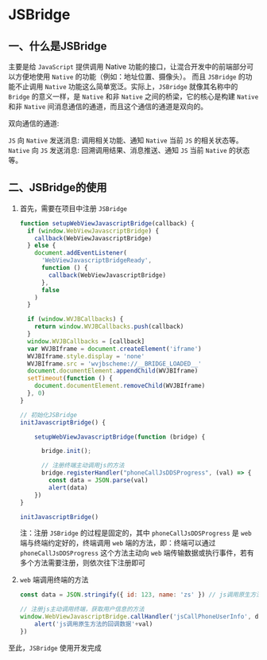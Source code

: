 # JSBridge

## 一、什么是JSBridge

主要是给 `JavaScript` 提供调用 Native 功能的接口，让混合开发中的前端部分可以方便地使用 `Native` 的功能（例如：地址位置、摄像头）。
而且 `JSBridge` 的功能不止调用 `Native` 功能这么简单宽泛。实际上，`JSBridge` 就像其名称中的 `Bridge` 的意义一样，是 `Native` 和非 `Native` 之间的桥梁，它的核心是构建 `Native` 和非 `Native` 间消息通信的通道，而且这个通信的通道是双向的。

双向通信的通道:

`JS` 向 `Native` 发送消息: 调用相关功能、通知 `Native` 当前 `JS` 的相关状态等。
`Native` 向 `JS` 发送消息: 回溯调用结果、消息推送、通知 `JS` 当前 `Native` 的状态等。

## 二、JSBridge的使用

1. 首先，需要在项目中注册 `JSBridge`

   ```javascript
   function setupWebViewJavascriptBridge(callback) {
     if (window.WebViewJavascriptBridge) {
       callback(WebViewJavascriptBridge)
     } else {
       document.addEventListener(
         'WebViewJavascriptBridgeReady',
         function () {
           callback(WebViewJavascriptBridge)
         },
         false
       )
     }
   
     if (window.WVJBCallbacks) {
       return window.WVJBCallbacks.push(callback)
     }
     window.WVJBCallbacks = [callback]
     var WVJBIframe = document.createElement('iframe')
     WVJBIframe.style.display = 'none'
     WVJBIframe.src = 'wvjbscheme://__BRIDGE_LOADED__'
     document.documentElement.appendChild(WVJBIframe)
     setTimeout(function () {
       document.documentElement.removeChild(WVJBIframe)
     }, 0)
   }
   
   // 初始化JSBridge
   initJavascriptBridge() {
   
       setupWebViewJavascriptBridge(function (bridge) {
   
         bridge.init();
   
         // 注册终端主动调用js的方法
         bridge.registerHandler("phoneCallJsDDSProgress", (val) => {
           const data = JSON.parse(val)
           alert(data)
       })
   }
   
   initJavascriptBridge()
   ```

   注：注册 `JSBridge` 的过程是固定的，其中 `phoneCallJsDDSProgress` 是 `web` 端与终端约定好的，终端调用 `web` 端的方法，即：终端可以通过 `phoneCallJsDDSProgress` 这个方法主动向 `web` 端传输数据或执行事件，若有多个方法需要注册，则依次往下注册即可

2. `web` 端调用终端的方法

   ```javascript
   const data = JSON.stringify({ id: 123, name: 'zs' }) // js调用原生方法需要传的参数
   
   // 注册js主动调用终端，获取用户信息的方法
   window.WebViewJavascriptBridge.callHandler('jsCallPhoneUserInfo', data, (val)=>{
       alert('js调用原生方法的回调数据'+val)
   })
   ```

至此，`JSBridge` 使用开发完成